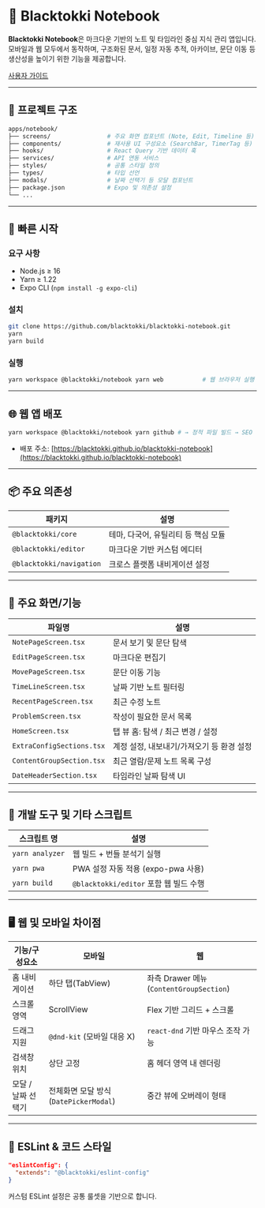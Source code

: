# 🐇 Blacktokki Notebook

**Blacktokki Notebook**은 마크다운 기반의 노트 및 타임라인 중심 지식 관리 앱입니다. 모바일과 웹 모두에서 동작하며, 구조화된 문서, 일정 자동 추적, 아카이브, 문단 이동 등 생산성을 높이기 위한 기능을 제공합니다.

<!-- !\[홈화면 스크린샷 예시] -->
[사용자 가이드](https://github.com/blacktokki/blacktokki-client/blob/master/apps/notebook/web/%EC%82%AC%EC%9A%A9%20%EB%B0%A9%EB%B2%95.md)

---

## 📁 프로젝트 구조

```bash
apps/notebook/
├── screens/                # 주요 화면 컴포넌트 (Note, Edit, Timeline 등)
├── components/             # 재사용 UI 구성요소 (SearchBar, TimerTag 등)
├── hooks/                  # React Query 기반 데이터 훅
├── services/               # API 연동 서비스
├── styles/                 # 공통 스타일 정의
├── types/                  # 타입 선언
├── modals/                 # 날짜 선택기 등 모달 컴포넌트
├── package.json            # Expo 및 의존성 설정
└── ...
```

---

## 🚀 빠른 시작

### 요구 사항

* Node.js ≥ 16
* Yarn ≥ 1.22
* Expo CLI (`npm install -g expo-cli`)

### 설치

```bash
git clone https://github.com/blacktokki/blacktokki-notebook.git
yarn
yarn build
```

### 실행

```bash
yarn workspace @blacktokki/notebook yarn web           # 웹 브라우저 실행 (React Native Web)
```

---

## 🌐 웹 앱 배포

```bash
yarn workspace @blacktokki/notebook yarn github # → 정적 파일 빌드 → SEO 텍스트 치환 → GitHub Pages 업로드
```

* 배포 주소: [https://blacktokki.github.io/blacktokki-notebook](https://blacktokki.github.io/blacktokki-notebook)

---

## 📦 주요 의존성

| 패키지                        | 설명                      |
| -------------------------- | ----------------------- |
| `@blacktokki/core`         | 테마, 다국어, 유틸리티 등 핵심 모듈   |
| `@blacktokki/editor`       | 마크다운 기반 커스텀 에디터         |
| `@blacktokki/navigation`   | 크로스 플랫폼 내비게이션 설정        |
---

## 🧩 주요 화면/기능

| 파일명                       | 설명                       |
| ------------------------- | ------------------------ |
| `NotePageScreen.tsx`      | 문서 보기 및 문단 탐색            |
| `EditPageScreen.tsx`      | 마크다운 편집기                 |
| `MovePageScreen.tsx`      | 문단 이동 기능                 |
| `TimeLineScreen.tsx`      | 날짜 기반 노트 필터링             |
| `RecentPageScreen.tsx`    | 최근 수정 노트                 |
| `ProblemScreen.tsx`       | 작성이 필요한 문서 목록            |
| `HomeScreen.tsx`          | 탭 뷰 홈: 탐색 / 최근 변경 / 설정   |
| `ExtraConfigSections.tsx` | 계정 설정, 내보내기/가져오기 등 환경 설정 |
| `ContentGroupSection.tsx` | 최근 열람/문제 노트 목록 구성        |
| `DateHeaderSection.tsx`   | 타임라인 날짜 탐색 UI            |

---

## 🧪 개발 도구 및 기타 스크립트

| 스크립트 명          | 설명                              |
| --------------- | ------------------------------- |
| `yarn analyzer` | 웹 빌드 + 번들 분석기 실행                |
| `yarn pwa`      | PWA 설정 자동 적용 (expo-pwa 사용)      |
| `yarn build`    | `@blacktokki/editor` 포함 웹 빌드 수행 |

---

## 🖥️ 웹 및 모바일 차이점

| 기능/구성요소     | 모바일                            | 웹                                    |
| ----------- | ------------------------------ | ------------------------------------ |
| 홈 내비게이션     | 하단 탭(TabView)                  | 좌측 Drawer 메뉴 (`ContentGroupSection`) |
| 스크롤 영역      | ScrollView                     | Flex 기반 그리드 + 스크롤                    |
| 드래그 지원      | `@dnd-kit` (모바일 대응 X)          | `react-dnd` 기반 마우스 조작 가능             |
| 검색창 위치      | 상단 고정                          | 홈 헤더 영역 내 렌더링                        |
| 모달 / 날짜 선택기 | 전체화면 모달 방식 (`DatePickerModal`) | 중간 뷰에 오버레이 형태                        |

---

## 🧩 ESLint & 코드 스타일

```json
"eslintConfig": {
  "extends": "@blacktokki/eslint-config"
}
```

커스텀 ESLint 설정은 공통 룰셋을 기반으로 합니다.

